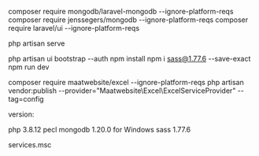 composer require mongodb/laravel-mongodb --ignore-platform-reqs
composer require jenssegers/mongodb --ignore-platform-reqs
composer require laravel/ui --ignore-platform-reqs

php artisan serve

php artisan ui bootstrap --auth
npm install
npm i sass@1.77.6 --save-exact
npm run dev

composer require maatwebsite/excel --ignore-platform-reqs
php artisan vendor:publish --provider="Maatwebsite\Excel\ExcelServiceProvider" --tag=config

version:

php 3.8.12
pecl mongodb 1.20.0 for Windows
sass 1.77.6

services.msc